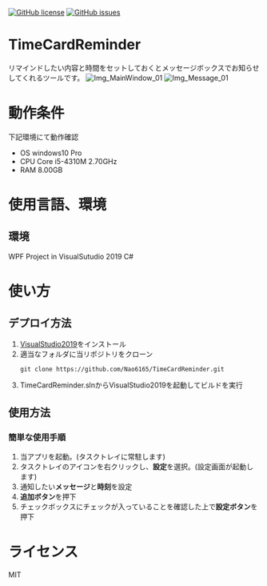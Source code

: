 [![GitHub license](https://img.shields.io/github/license/Nao6165/TimeCardReminder)](https://github.com/Nao6165/TimeCardReminder/blob/master/LICENSE)
[![GitHub issues](https://img.shields.io/github/issues/Nao6165/TimeCardReminder)](https://github.com/Nao6165/TimeCardReminder/issues)
# TimeCardReminder
リマインドしたい内容と時間をセットしておくとメッセージボックスでお知らせしてくれるツールです。
![Img_MainWindow_01](https://user-images.githubusercontent.com/54632092/87133451-4c76db80-c2d2-11ea-82df-de6ae6d0bc6b.PNG)
![Img_Message_01](https://user-images.githubusercontent.com/54632092/87135354-e6d81e80-c2d4-11ea-808b-2206e104013b.png)
# 動作条件
下記環境にて動作確認
- OS
  windows10 Pro
- CPU
  Core i5-4310M 2.70GHz
- RAM
  8.00GB
# 使用言語、環境
## 環境
WPF Project in VisualSutudio 2019 C#
# 使い方
## デプロイ方法
1. [VisualStudio2019](https://visualstudio.microsoft.com/ja/downloads/)をインストール
2. 適当なフォルダに当リポジトリをクローン
   ```
   git clone https://github.com/Nao6165/TimeCardReminder.git
   ```
3. TimeCardReminder.slnからVisualStudio2019を起動してビルドを実行
## 使用方法
### 簡単な使用手順
1. 当アプリを起動。(タスクトレイに常駐します)
2. タスクトレイのアイコンを右クリックし、**設定**を選択。(設定画面が起動します)
3. 通知したい**メッセージ**と**時刻**を設定
4. **追加ボタン**を押下
5. チェックボックスにチェックが入っていることを確認した上で**設定ボタン**を押下
# ライセンス
MIT

